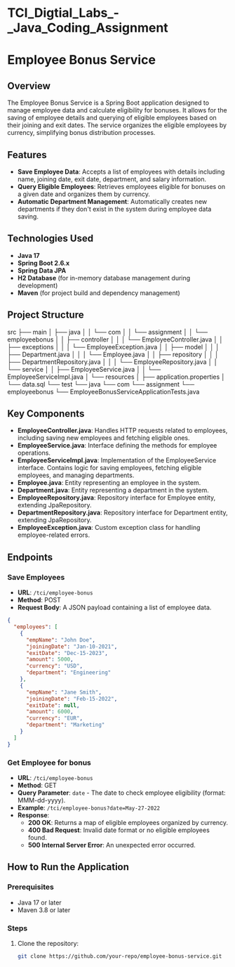 # TCI_Digtial_Labs_-_Java_Coding_Assignment

# Employee Bonus Service

## Overview

The Employee Bonus Service is a Spring Boot application designed to manage employee data and calculate eligibility for bonuses. It allows for the saving of employee details and querying of eligible employees based on their joining and exit dates. The service organizes the eligible employees by currency, simplifying bonus distribution processes.

## Features

- **Save Employee Data**: Accepts a list of employees with details including name, joining date, exit date, department, and salary information.
- **Query Eligible Employees**: Retrieves employees eligible for bonuses on a given date and organizes them by currency.
- **Automatic Department Management**: Automatically creates new departments if they don't exist in the system during employee data saving.

## Technologies Used

- **Java 17**
- **Spring Boot 2.6.x**
- **Spring Data JPA**
- **H2 Database** (for in-memory database management during development)
- **Maven** (for project build and dependency management)

## Project Structure

src
├── main
│   ├── java
│   │   └── com
│   │       └── assignment
│   │           └── employeebonus
│   │               ├── controller
│   │               │   └── EmployeeController.java
│   │               ├── exceptions
│   │               │   └── EmployeeException.java
│   │               ├── model
│   │               │   ├── Department.java
│   │               │   └── Employee.java
│   │               ├── repository
│   │               │   ├── DepartmentRepository.java
│   │               │   └── EmployeeRepository.java
│   │               └── service
│   │                   ├── EmployeeService.java
│   │                   └── EmployeeServiceImpl.java
│   └── resources
│       ├── application.properties
│       └── data.sql
└── test
    └── java
        └── com
            └── assignment
                └── employeebonus
                    └── EmployeeBonusServiceApplicationTests.java



## Key Components

- **EmployeeController.java**: Handles HTTP requests related to employees, including saving new employees and fetching eligible ones.
- **EmployeeService.java**: Interface defining the methods for employee operations.
- **EmployeeServiceImpl.java**: Implementation of the EmployeeService interface. Contains logic for saving employees, fetching eligible employees, and managing departments.
- **Employee.java**: Entity representing an employee in the system.
- **Department.java**: Entity representing a department in the system.
- **EmployeeRepository.java**: Repository interface for Employee entity, extending JpaRepository.
- **DepartmentRepository.java**: Repository interface for Department entity, extending JpaRepository.
- **EmployeeException.java**: Custom exception class for handling employee-related errors.

## Endpoints

### Save Employees

- **URL**: `/tci/employee-bonus`
- **Method**: POST
- **Request Body**: A JSON payload containing a list of employee data.

```json
{
  "employees": [
    {
      "empName": "John Doe",
      "joiningDate": "Jan-10-2021",
      "exitDate": "Dec-15-2023",
      "amount": 5000,
      "currency": "USD",
      "department": "Engineering"
    },
    {
      "empName": "Jane Smith",
      "joiningDate": "Feb-15-2022",
      "exitDate": null,
      "amount": 6000,
      "currency": "EUR",
      "department": "Marketing"
    }
  ]
}
```

### Get Employee for bonus

- **URL**: `/tci/employee-bonus`
- **Method**: GET
- **Query Parameter**: `date` - The date to check employee eligibility (format: MMM-dd-yyyy).
- **Example**: `/tci/employee-bonus?date=May-27-2022`
- **Response**:
  - **200 OK**: Returns a map of eligible employees organized by currency.
  - **400 Bad Request**: Invalid date format or no eligible employees found.
  - **500 Internal Server Error**: An unexpected error occurred.

## How to Run the Application

### Prerequisites

- Java 17 or later
- Maven 3.8 or later

### Steps

1. Clone the repository:

   ```bash
   git clone https://github.com/your-repo/employee-bonus-service.git
```
